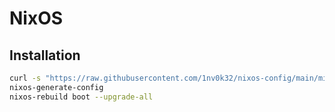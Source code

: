 # NixOS

## Installation

```sh
curl -s "https://raw.githubusercontent.com/1nv0k32/nixos-config/main/misc/flake.nix?token=$(date +%s)" -o /etc/nixos/flake.nix
nixos-generate-config
nixos-rebuild boot --upgrade-all
```
